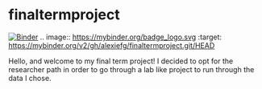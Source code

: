 # finaltermproject
[![Binder](https://mybinder.org/badge_logo.svg)](https://mybinder.org/v2/gh/alexiefg/finaltermproject.git/HEAD)
.. image:: https://mybinder.org/badge_logo.svg
 :target: https://mybinder.org/v2/gh/alexiefg/finaltermproject.git/HEAD

Hello, and welcome to my final term project!
I decided to opt for the researcher path in order to go through a lab like project to run through the data I chose. 
